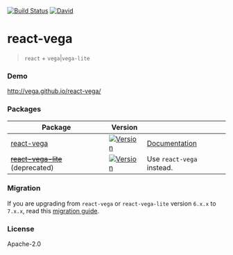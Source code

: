 [![Build Status](https://img.shields.io/travis/com/vega/react-vega/master.svg)](https://travis-ci.org/vega/react-vega)
[![David](https://img.shields.io/david/dev/vega/react-vega.svg)](https://david-dm.org/vega/react-vega?type=dev)

# react-vega

> `react` + `vega`|`vega-lite`

### Demo

http://vega.github.io/react-vega/

### Packages

| Package                                                                                                     | Version                                                                                                                     |                                                                                     |
| ----------------------------------------------------------------------------------------------------------- | --------------------------------------------------------------------------------------------------------------------------- | ----------------------------------------------------------------------------------- |
| [react-vega](https://github.com/vega/react-vega/tree/master/packages/react-vega)                            | [![Version](https://img.shields.io/npm/v/react-vega.svg?style=flat-square)](https://npmjs.org/package/react-vega)           | [Documentation](https://github.com/vega/react-vega/tree/master/packages/react-vega) |
| ~~[react-vega-lite](https://github.com/vega/react-vega/tree/master/packages/react-vega-lite)~~ (deprecated) | [![Version](https://img.shields.io/npm/v/react-vega-lite.svg?style=flat-square)](https://npmjs.org/package/react-vega-lite) | Use `react-vega` instead.                                                           |

### Migration

If you are upgrading from `react-vega` or `react-vega-lite` version `6.x.x` to `7.x.x`, read this
[migration guide](https://github.com/vega/react-vega/blob/master/CHANGELOG.md#-migration-guide).

### License

Apache-2.0
